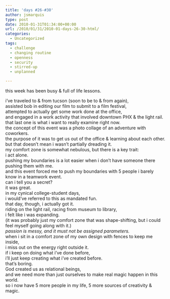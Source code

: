 ```yaml
---
title: 'days #26-#30'
author: jsmarquis
type: post
date: 2010-01-31T01:34:00+00:00
url: /2010/01/31/2010-01-days-26-30-html/
categories:
  - Uncategorized
tags:
  - challenge
  - changing routine
  - openness
  - security
  - stirred-up
  - unplanned

---
```

this week has been busy & full of life lessons.

<div>
  i&#8217;ve traveled to & from tucson (soon to be to & from again),
</div>

<div>
  assisted bob in editing our film to submit to a film festival,
</div>

<div>
  attempted to actually get some work done at the office,
</div>

<div>
  and engaged in a work activity that involved downtown PHX & the light rail.
</div>

<div>
</div>

<div>
  that last one is what i want to really examine right now.
</div>

<div>
  the concept of this event was a photo collage of an adventure with coworkers.
</div>

<div>
  the purpose of it was to get us out of the office & learning about each other.
</div>

<div>
</div>

<div>
  but that doesn&#8217;t mean i wasn&#8217;t partially dreading it.
</div>

<div>
</div>

<div>
  my comfort zone is somewhat nebulous, but there is a key trait:
</div>

<div>
  i act alone.
</div>

<div>
  pushing my boundaries is a lot easier when i don&#8217;t have someone there pushing them with me.
</div>

<div>
  and this event forced me to push my boundaries with 5 people i barely know in a teamwork event.
</div>

<div>
</div>

<div>
  can i tell you a secret?
</div>

<div>
  it was great.
</div>

<div>
</div>

<div>
  <div>
    in my cynical college-student days,
  </div>
  
  <div>
    i would&#8217;ve referred to this as mandated fun.
  </div>
  
  <div>
    that day, though, i actually got it.
  </div>
  
  <div>
    riding on the light rail, racing from museum to library,
  </div>
  
  <div>
    i felt like i was expanding.
  </div>
  
  <div>
    (it was probably just my comfort zone that was shape-shifting, but i could feel myself going along with it.)
  </div>
  
  <div>
  </div>
  
  <div>
    <i>passion is messy, and it must not be assigned parameters.</i>
  </div>
  
  <div>
    when i sit in a comfort zone of my own design with fences to keep me inside,
  </div>
  
  <div>
    i miss out on the energy right outside it.
  </div>
  
  <div>
  </div>
  
  <div>
    if i keep on doing what i&#8217;ve done before,
  </div>
  
  <div>
    i&#8217;ll just keep creating what i&#8217;ve created before.
  </div>
  
  <div>
  </div>
  
  <div>
    that&#8217;s boring.
  </div>
  
  <div>
  </div>
  
  <div>
    God created us as relational beings,
  </div>
  
  <div>
    and we need more than just ourselves to make real magic happen in this world.
  </div>
  
  <div>
    so i now have 5 more people in my life, 5 more sources of creativity & magic.
  </div>
</div>